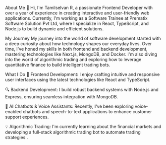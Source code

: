 About Me
👋 Hi, I'm Tamilselvan R, a passionate Frontend Developer with over a year of experience in creating interactive and user-friendly web applications. Currently, I'm working as a Software Trainee at Prematix Software Solution Pvt Ltd, where I specialize in React, TypeScript, and Node.js to build dynamic and efficient solutions.

My Journey
My journey into the world of software development started with a deep curiosity about how technology shapes our everyday lives. Over time, I've honed my skills in both frontend and backend development, mastering technologies like Next.js, MongoDB, and Docker. I'm also diving into the world of algorithmic trading and exploring how to leverage quantitative finance to build intelligent trading bots.

What I Do
🚀 Frontend Development: I enjoy crafting intuitive and responsive user interfaces using the latest technologies like React and TypeScript.

🔍 Backend Development: I build robust backend systems with Node.js and Express, ensuring seamless integration with MongoDB.

🤖 AI Chatbots & Voice Assistants: Recently, I've been exploring voice-enabled chatbots and speech-to-text applications to enhance customer support experiences.

💡 Algorithmic Trading: I'm currently learning about the financial markets and developing a full-stack algorithmic trading bot to automate trading strategies
.
